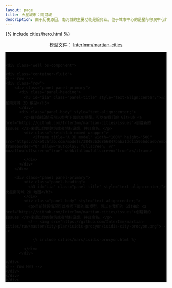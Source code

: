 ```yaml
---
layout: page
title: 火星城市：南河城
description: 由于历史原因，南河城的主要功能是服务业。位于城市中心的是星际移民中心的巨型建筑。关于南河城的起源可以参考<a href="http://book.interimm.org/history/mars_immigration.html#index-10">伊希地城市圈</a>。
---
```


{% include cities/hero.html %}



<!-- Strip -->

<div class="alert strip" style="margin-bottom:0;">
    <p style="text-align:center;">
    <span class="label">
        模型文件：
    </span>
    <a href="https://github.com/InterImm/martian-cities/tree/master/city-plan/isidis-procyon">
        <span class="label label-success">InterImm/martian-cities</span>
    </a>
    </p>
</div>

<!-- Strip END -->




<!-- BOT well -->

<div style="background:black;padding-top:20px;">

    <div class="well bs-component">

    <div class="container-fluid">
    <!-- row -->
    <div class="row">
        <div class="panel panel-primary">
          <div class="panel-heading">
            <h3 id="iia" class="panel-title" style="text-align:center;">火星南河城 3D 模型</h3>
          </div>
          <div class="panel-body" style="text-align:center;">
            <p>目前建设情况可以参考下面的3D模型。可以在我们的 GitHub <a href="https://github.com/InterImm/martian-cities/issues">创建新的 Issues </a>来提出你的建筑或者地标设想，并且命名。</p>
            <div class="sketchfab-embed-wrapper">
                <iframe title="A 3D model" width="100%" height="500" src="https://sketchfab.com/models/38483b36866847baba1dd115066dd5eb/embed" frameborder="0" allow="autoplay; fullscreen; vr" mozallowfullscreen="true" webkitallowfullscreen="true"></iframe>

            </div>
          </div>
        </div>

        <div class="panel panel-primary">
            <div class="panel-heading">
              <h3 id="iia" class="panel-title" style="text-align:center;">火星南河城 2D 地图</h3>
            </div>
            <div class="panel-body" style="text-align:center;">
              <p>目前建设情况可以参考下面的3D模型。可以在我们的 GitHub <a href="https://github.com/InterImm/martian-cities/issues">创建新的 Issues </a>来提出你的建筑或者地标设想，并且命名。</p>
              <!-- <img src="https://github.com/InterImm/martian-cities/raw/master/city-plan/isidis-procyon/isidis-city-procyon.png"> -->

                {% include cities/mars/isidis-procyon.html %}

            </div>
          </div>

    </div>
    <!-- row END -->
    </div>
    </div>
    </div>